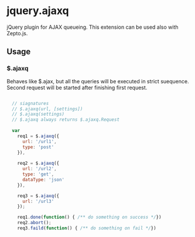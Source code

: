 # jquery.ajaxq

jQuery plugin for AJAX queueing.
This extension can be used also with Zepto.js.

## Usage 

### $.ajaxq 

Behaves like $.ajax, but all the queries will be executed in strict suequence.
Second request will be started after finishing first request.

```javascript

  // siagnatures 
  // $.ajaxq(url, [settings])
  // $.ajaxq(settings)
  // $.ajaxq always returns $.ajaxq.Request
  
  var 
    req1 = $.ajaxq({
      url: '/url1',
      type: 'post'
    }),
    
    req2 = $.ajaxq({
      url: '/url2',
      type: 'get',
      dataType: 'json'
    }),

    req3 = $.ajaxq({
      url: '/url3'
    });

    req1.done(function() { /** do something on success */})
    req2.abort();
    req3.faild(function() { /** do something on fail */})

```
